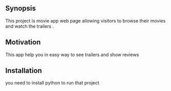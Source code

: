 ## Synopsis

This project is movie app web page allowing visitors to browse their movies and watch the trailers .

## Motivation

This app  help you in easy way to see trailers and show reviews
## Installation

you need to install python to run that project


